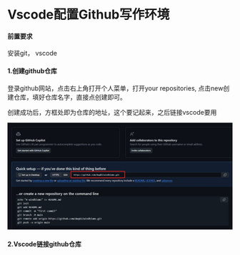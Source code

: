 # Vscode配置Github写作环境


#### 前置要求

安装git， vscode

#### 1.创建github仓库
登录github网站，点击右上角打开个人菜单，打开your repositories, 点击new创建仓库，填好仓库名字，直接点创建即可。

创建成功后，方框处即为仓库的地址，这个要记起来，之后链接vscode要用

![](01.jpg)

#### 2.Vscode链接github仓库